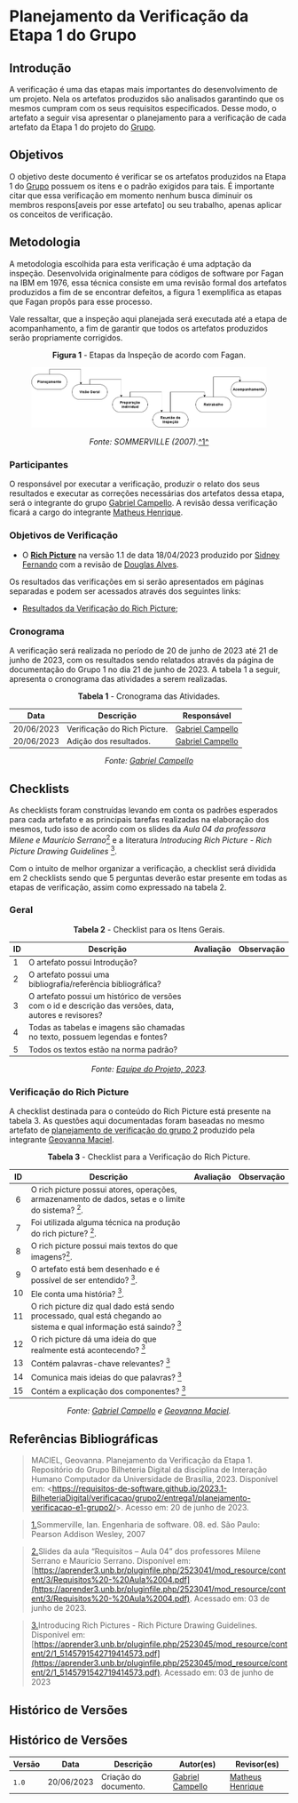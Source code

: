 # Planejamento da Verificação da Etapa 1 do Grupo

## Introdução

A verificação é uma das etapas mais importantes do desenvolvimento de um projeto. Nela os artefatos produzidos são analisados garantindo que os mesmos cumpram com os seus requisitos especificados. Desse modo, o artefato a seguir visa apresentar o planejamento para a verificação de cada artefato da Etapa 1 do projeto do [Grupo](https://github.com/Requisitos-de-Software/2023.1-BilheteriaDigital).

## Objetivos

O objetivo deste documento é verificar se os artefatos produzidos na Etapa 1 do [Grupo](https://github.com/Requisitos-de-Software/2023.1-BilheteriaDigital) possuem os itens e o padrão exigidos para tais. É importante citar que essa verificação em momento nenhum busca diminuir os membros respons[aveis por esse artefato] ou seu trabalho, apenas aplicar os conceitos de verificação.

## Metodologia

 A metodologia escolhida para esta verificação é uma adptação da inspeção. Desenvolvida originalmente para códigos de software por Fagan na IBM em 1976, essa técnica consiste em uma revisão formal dos artefatos produzidos a fim de se encontrar defeitos, a figura 1 exemplifica as etapas que Fagan propôs para esse processo.

 Vale ressaltar, que a inspeção aqui planejada será executada até a etapa de acompanhamento, a fim de garantir que todos os artefatos produzidos serão propriamente corrigidos. 

<center>

**Figura 1** - Etapas da Inspeção de acordo com Fagan.

<figure markdown class="usecaseElement">

![inspecao-fagan](../../../assets/verificacao/inspecao-fagan.png)

</figure>

_Fonte: SOMMERVILLE (2007)._<a id="anchor_4" href="#REF4">^1^</a>
</center>

### Participantes

O responsável por executar a verificação, produzir o relato dos seus resultados e executar as correções necessárias dos artefatos dessa etapa, será o integrante do grupo [Gabriel Campello](https://github.com/G16C). A revisão dessa verificação ficará a cargo do integrante [Matheus Henrique](https://github.com/mathonaut).

### Objetivos de Verificação

- O [**Rich Picture**](https://requisitos-de-software.github.io/2023.1-BilheteriaDigital/rastreabilidade/rich_picture/) na versão 1.1 de data 18/04/2023 produzido por [Sidney Fernando](https://github.com/nando3d3) com a revisão de [Douglas Alves](https://github.com/dougAlvs).

Os resultados das verificações em si serão apresentados em páginas separadas e podem ser acessados através dos seguintes links:

- [Resultados da Verificação do Rich Picture]();

### Cronograma

A verificação será realizada no período de 20 de junho de 2023 até 21 de junho de 2023, com os resultados sendo relatados através da página de documentação do Grupo 1 no dia 21 de junho de 2023. A tabela 1 a seguir, apresenta o cronograma das atividades a serem realizadas.

<center>

**Tabela 1** - Cronograma das Atividades.

| Data       | Descrição                                                                                                                   | Responsável                                      |
| ---------- | --------------------------------------------------------------------------------------------------------------------------- | ------------------------------------------------ |
| 20/06/2023 | Verificação do Rich Picture.  | [Gabriel Campello](https://github.com/G16C) |
| 20/06/2023 | Adição dos resultados. | [Gabriel Campello](https://github.com/G16C) |


_Fonte:  [Gabriel Campello](https://github.com/G16C)_

</center>

## Checklists

As checklists foram construídas levando em conta os padrões esperados para cada artefato e as principais tarefas realizadas na elaboração dos mesmos, tudo isso de acordo com os slides da _Aula 04 da professora Milene e Maurício Serrano_<a id=anchor_2 href="#REF2"><sup>2</sup></a> e a literatura _Introducing Rich Picture - Rich Picture Drawing Guidelines_ <a id=anchor_3 href="#REF3"><sup>3</sup></a>.

Com o intuito de melhor organizar a verificação, a checklist será dividida em 2 checklists sendo que 5 perguntas deverão estar presente em todas as etapas de verificação, assim como expressado na tabela 2. 

### Geral

<center>

**Tabela 2** - Checklist para os Itens Gerais.

| ID  | Descrição | Avaliação | Observação |
| --- | ------------------------------------------------------------------------------------------------------ | --------- | ----------- |
| 1   | O artefato possui Introdução?                                                                          |           |
| 2   | O artefato possui uma bibliografia/referência bibliográfica?                                           |           |
| 3   | O artefato possui um histórico de versões com o id e descrição das versões, data, autores e revisores? |           |
| 4   | Todas as tabelas e imagens são chamadas no texto, possuem legendas e fontes?                           |           |
| 5   | Todos os textos estão na norma padrão?                                                                 |           |

_Fonte: [Equipe do Projeto, 2023](https://requisitos-de-software.github.io/2023.1-BilheteriaDigital/#contribuidores)._

</center>

### Verificação do Rich Picture

A checklist destinada para o conteúdo do Rich Picture está presente na tabela 3. As questões aqui documentadas foram baseadas no mesmo artefato de [planejamento de verificação do grupo 2](https://requisitos-de-software.github.io/2023.1-BilheteriaDigital/verificacao/grupo2/entrega1/planejamento-verificacao-e1-grupo2/) produzido pela integrante [Geovanna Maciel](https://github.com/manuziny).

<center>

**Tabela 3** - Checklist para a Verificação do Rich Picture.

| ID  | Descrição     | Avaliação |  Observação |
| :---: | --------------------------------------------------------------------------------------------------------------- | :---------: | ------------ |
| 6 | O rich picture possui atores, operações, armazenamento de dados, setas e o limite do sistema? <a id=anchor_2 href="#REF2"><sup>2</sup></a>. | | |
| 7 | Foi utilizada alguma técnica na produção do rich picture? <a id=anchor_2 href="#REF2"><sup>2</sup></a>.| | |
| 8 | O rich picture possui mais textos do que imagens?<a id=anchor_2 href="#REF2"><sup>2</sup></a>. | | |
| 9 | O artefato está bem desenhado e é possível de ser entendido? <a id=anchor_3 href="#REF3"><sup>3</sup></a>. | | |
| 10 | Ele conta uma história?  <a id=anchor_3 href="#REF3"><sup>3</sup></a>.</a> | | |
| 11 | O rich picture diz qual dado está sendo processado, qual está chegando ao sistema e qual informação está saindo?  <a id=anchor_3 href="#REF3"><sup>3</sup></a> | | |
| 12 | O rich picture dá uma ideia do que realmente está acontecendo?  <a id=anchor_3 href="#REF3"><sup>3</sup></a>| | |
| 13 | Contém palavras-chave relevantes? <a id=anchor_3 href="#REF3"><sup>3</sup></a>| | |
| 14 | Comunica mais ideias do que palavras?  <a id=anchor_3 href="#REF3"><sup>3</sup></a>| | |
| 15 | Contém a explicação dos componentes?  <a id=anchor_3 href="#REF3"><sup>3</sup></a> | | |

_Fonte: [Gabriel Campello](https://github.com/G16C) e [Geovanna Maciel](https://github.com/manuziny)._

</center>


## Referências Bibliográficas

> MACIEL, Geovanna. Planejamento da Verificação da Etapa 1. Repositório do Grupo Bilheteria Digital da disciplina de Interação Humano Computador da Universidade de Brasília, 2023. Disponível em: <<https://requisitos-de-software.github.io/2023.1-BilheteriaDigital/verificacao/grupo2/entrega1/planejamento-verificacao-e1-grupo2/>>. Acesso em: 20 de junho de 2023.

> <a id="REF1" href="#anchor_1">1.</a>Sommerville, Ian. Engenharia de software. 08. ed. São Paulo: Pearson Addison Wesley, 2007

> <a id="REF2" href="#anchor_2">2.</a>Slides da aula “Requisitos – Aula 04” dos professores Milene Serrano e Maurício Serrano. Disponível em: [https://aprender3.unb.br/pluginfile.php/2523041/mod_resource/content/3/Requisitos%20-%20Aula%2004.pdf](https://aprender3.unb.br/pluginfile.php/2523041/mod_resource/content/3/Requisitos%20-%20Aula%2004.pdf). Acessado em: 03 de junho de 2023.

> <a id="REF3" href="#anchor_3">3.</a>Introducing Rich Pictures - Rich Picture Drawing Guidelines. Disponível em: [https://aprender3.unb.br/pluginfile.php/2523045/mod_resource/content/2/1_5145791542719414573.pdf](https://aprender3.unb.br/pluginfile.php/2523045/mod_resource/content/2/1_5145791542719414573.pdf). Acessado em: 03 de junho de 2023

## Histórico de Versões

## Histórico de Versões

| Versão | Data       | Descrição                                          | Autor(es)                                        | Revisor(es)                                    |
| ------ | ---------- | -------------------------------------------------- | ------------------------------------------------ | ---------------------------------------------- |
| `1.0`  | 20/06/2023 | Criação do documento.  | [Gabriel Campello](https://github.com/G16C)| [Matheus Henrique](https://github.com/mathonaut) |